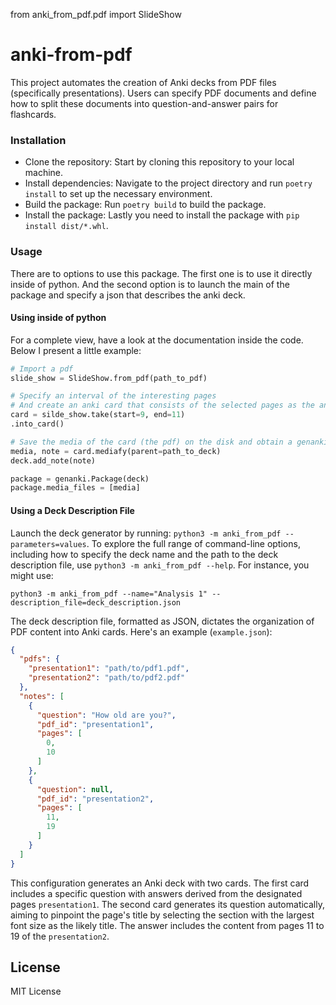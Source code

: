 from anki_from_pdf.pdf import SlideShow

# anki-from-pdf

This project automates the creation of Anki decks from PDF files (specifically presentations).
Users can specify PDF documents and define how to split these documents into question-and-answer pairs for flashcards.

### Installation

- Clone the repository: Start by cloning this repository to your local machine.
- Install dependencies: Navigate to the project directory and run ``poetry install`` to set up the necessary
  environment.
- Build the package: Run ``poetry build`` to build the package.
- Install the package: Lastly you need to install the package with ``pip install dist/*.whl``.

### Usage

There are to options to use this package. The first one is to use it directly inside of python.
And the second option is to launch the main of the package and specify a json that describes the anki deck.

#### Using inside of python

For a complete view, have a look at the documentation inside the code.
Below I present a little example:

````python
# Import a pdf
slide_show = SlideShow.from_pdf(path_to_pdf)

# Specify an interval of the interesting pages
# And create an anki card that consists of the selected pages as the answer
card = silde_show.take(start=9, end=11)
.into_card()

# Save the media of the card (the pdf) on the disk and obtain a genanki.Note
media, note = card.mediafy(parent=path_to_deck)
deck.add_note(note)

package = genanki.Package(deck)
package.media_files = [media]
````

#### Using a Deck Description File

Launch the deck generator by running: ``python3 -m anki_from_pdf --parameters=values``. To explore the full range of
command-line options, including how to specify the deck name and the path to the deck description file, use ``python3 -m
anki_from_pdf --help``. For instance, you might use:

```
python3 -m anki_from_pdf --name="Analysis 1" --description_file=deck_description.json
```

The deck description file, formatted as JSON, dictates the organization of PDF content into Anki cards. Here's an
example (`example.json`):

```json
{
  "pdfs": {
    "presentation1": "path/to/pdf1.pdf",
    "presentation2": "path/to/pdf2.pdf"
  },
  "notes": [
    {
      "question": "How old are you?",
      "pdf_id": "presentation1",
      "pages": [
        0,
        10
      ]
    },
    {
      "question": null,
      "pdf_id": "presentation2",
      "pages": [
        11,
        19
      ]
    }
  ]
}
```

This configuration generates an Anki deck with two cards. The first card includes a specific question with answers
derived from the designated pages ``presentation1``. The second card generates its question automatically, aiming to
pinpoint the page's title by selecting the section with the largest font size as the likely title. The answer includes
the content from pages 11 to 19 of the ``presentation2``.

## License

MIT License